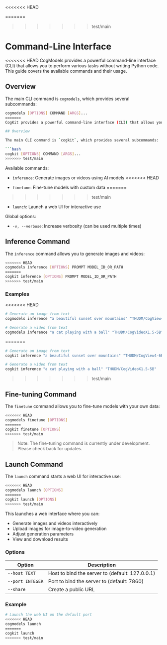 ---
---
<<<<<<< HEAD
<!-- FIXME: change cogmodels to cogkit-->
=======
>>>>>>> test/main

<!-- TODO: check this doc -->
# Command-Line Interface

<<<<<<< HEAD
CogModels provides a powerful command-line interface (CLI) that allows you to perform various tasks without writing Python code. This guide covers the available commands and their usage.

## Overview

The main CLI command is `cogmodels`, which provides several subcommands:

```bash
cogmodels [OPTIONS] COMMAND [ARGS]...
=======
CogKit provides a powerful command-line interface (CLI) that allows you to perform various tasks without writing Python code. This guide covers the available commands and their usage.

## Overview

The main CLI command is `cogkit`, which provides several subcommands:

```bash
cogkit [OPTIONS] COMMAND [ARGS]...
>>>>>>> test/main
```

Available commands:
- `inference`: Generate images or videos using AI models
<<<<<<< HEAD
<!-- FIXME: remove this? -->
- `finetune`: Fine-tune models with custom data
=======
>>>>>>> test/main
- `launch`: Launch a web UI for interactive use

Global options:
- `-v, --verbose`: Increase verbosity (can be used multiple times)

## Inference Command

The `inference` command allows you to generate images and videos:

```bash
<<<<<<< HEAD
cogmodels inference [OPTIONS] PROMPT MODEL_ID_OR_PATH
=======
cogkit inference [OPTIONS] PROMPT MODEL_ID_OR_PATH
>>>>>>> test/main
```

### Examples

<<<<<<< HEAD
<!-- FIXME: Add example for i2v -->

```bash
# Generate an image from text
cogmodels inference "a beautiful sunset over mountains" "THUDM/CogView4-6B"

# Generate a video from text
cogmodels inference "a cat playing with a ball" "THUDM/CogVideoX1.5-5B"

```

<!-- FIXME: remove this? -->
=======
```bash
# Generate an image from text
cogkit inference "a beautiful sunset over mountains" "THUDM/CogView4-6B"

# Generate a video from text
cogkit inference "a cat playing with a ball" "THUDM/CogVideoX1.5-5B"

```

>>>>>>> test/main
## Fine-tuning Command

The `finetune` command allows you to fine-tune models with your own data:

```bash
<<<<<<< HEAD
cogmodels finetune [OPTIONS]
=======
cogkit finetune [OPTIONS]
>>>>>>> test/main
```

> Note: The fine-tuning command is currently under development. Please check back for updates.

<!-- TODO: add docs for launch server -->
## Launch Command

The `launch` command starts a web UI for interactive use:

```bash
<<<<<<< HEAD
cogmodels launch [OPTIONS]
=======
cogkit launch [OPTIONS]
>>>>>>> test/main
```

This launches a web interface where you can:
- Generate images and videos interactively
- Upload images for image-to-video generation
- Adjust generation parameters
- View and download results

### Options

| Option | Description |
|--------|-------------|
| `--host TEXT` | Host to bind the server to (default: 127.0.0.1) |
| `--port INTEGER` | Port to bind the server to (default: 7860) |
| `--share` | Create a public URL |

### Example

```bash
# Launch the web UI on the default port
<<<<<<< HEAD
cogmodels launch
=======
cogkit launch
>>>>>>> test/main

```
